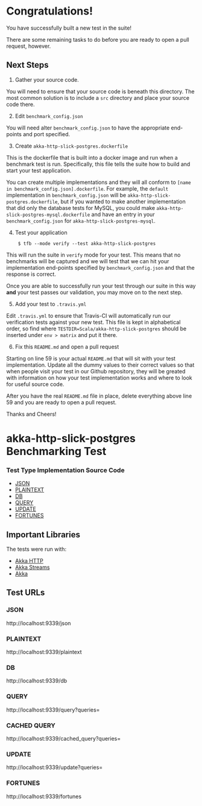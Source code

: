 # Congratulations!

You have successfully built a new test in the suite!

There are some remaining tasks to do before you are ready to open a pull request, however.

## Next Steps

1. Gather your source code.

You will need to ensure that your source code is beneath this directory. The most common solution is to include a `src` directory and place your source code there.

2. Edit `benchmark_config.json`

You will need alter `benchmark_config.json` to have the appropriate end-points and port specified.

3. Create `akka-http-slick-postgres.dockerfile`

This is the dockerfile that is built into a docker image and run when a benchmark test is run. Specifically, this file tells the suite how to build and start your test application.

You can create multiple implementations and they will all conform to `[name in benchmark_config.json].dockerfile`. For example, the `default` implementation in `benchmark_config.json` will be `akka-http-slick-postgres.dockerfile`, but if you wanted to make another implementation that did only the database tests for MySQL, you could make `akka-http-slick-postgres-mysql.dockerfile` and have an entry in your `benchmark_config.json` for `akka-http-slick-postgres-mysql`.

4. Test your application

        $ tfb --mode verify --test akka-http-slick-postgres

This will run the suite in `verify` mode for your test. This means that no benchmarks will be captured and we will test that we can hit your implementation end-points specified by `benchmark_config.json` and that the response is correct.

Once you are able to successfully run your test through our suite in this way **and** your test passes our validation, you may move on to the next step.

5. Add your test to `.travis.yml`

Edit `.travis.yml` to ensure that Travis-CI will automatically run our verification tests against your new test. This file is kept in alphabetical order, so find where `TESTDIR=Scala/akka-http-slick-postgres` should be inserted under `env > matrix` and put it there.

6. Fix this `README.md` and open a pull request

Starting on line 59 is your actual `README.md` that will sit with your test implementation. Update all the dummy values to their correct values so that when people visit your test in our Github repository, they will be greated with information on how your test implementation works and where to look for useful source code.

After you have the real `README.md` file in place, delete everything above line 59 and you are ready to open a pull request.

Thanks and Cheers!







# akka-http-slick-postgres Benchmarking Test

### Test Type Implementation Source Code

* [JSON](src/main/scala/net/benchmark/akka/http/world/JsonRoute.scala)
* [PLAINTEXT](src/main/scala/net/benchmark/akka/http/world/PlainTextRoute.scala)
* [DB](src/main/scala/net/benchmark/akka/http/world/DbRoute.scala)
* [QUERY](src/main/scala/net/benchmark/akka/http/world/QueriesRoute.scala)
* [UPDATE](src/main/scala/net/benchmark/akka/http/world/UpdateRoute.scala)
* [FORTUNES](src/main/scala/net/benchmark/akka/http/fortune/FortuneRoutes.scala)

## Important Libraries
The tests were run with:
* [Akka HTTP](https://doc.akka.io/docs/akka-http/current/)
* [Akka Streams](https://doc.akka.io/docs/akka/current/stream/)
* [Akka](https://doc.akka.io/docs/akka/current/actors.html)

## Test URLs
### JSON

http://localhost:9339/json

### PLAINTEXT

http://localhost:9339/plaintext

### DB

http://localhost:9339/db

### QUERY

http://localhost:9339/query?queries=

### CACHED QUERY

http://localhost:9339/cached_query?queries=

### UPDATE

http://localhost:9339/update?queries=

### FORTUNES

http://localhost:9339/fortunes
